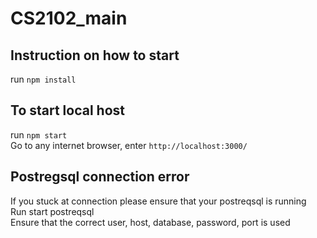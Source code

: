# CS2102_main 

## Instruction on how to start
run `npm install`

## To start local host 
run `npm start` <br>
Go to any internet browser, enter `http://localhost:3000/`

## Postregsql connection error
If you stuck at connection please ensure that your postreqsql is running  <br>
Run start postreqsql <br>
Ensure that the correct user, host, database, password, port is used <br>